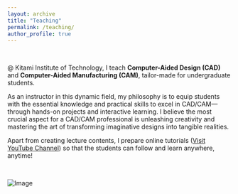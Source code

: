```yaml
---
layout: archive
title: "Teaching"
permalink: /teaching/
author_profile: true
---
```


<br>

@ Kitami Institute of Technology, I teach <b> Computer-Aided Design (CAD) </b> and <b> Computer-Aided Manufacturing (CAM)</b>, tailor-made for undergraduate students. 

As an instructor in this dynamic field, my philosophy is to equip students with the essential knowledge and practical skills to excel in CAD/CAM—through hands-on projects and interactive learning. I believe the most crucial aspect for a CAD/CAM professional is unleashing creativity and mastering the art of transforming imaginative designs into tangible realities.

Apart from creating lecture contents, I prepare online tutorials ([Visit YouTube Channel](https://www.youtube.com/channel/UCMokYkGSWeWllinxpA-qQwg/playlists)) so that the students can follow and learn anywhere, anytime!

<br>

![Image](/images/image-alignment-300x200.jpg)